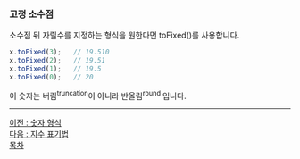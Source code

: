 ### 고정 소수점
소수점 뒤 자릴수를 지정하는 형식을 원한다면 toFixed()를 사용합니다.

```javascript
x.toFixed(3);   // 19.510
x.toFixed(2);   // 19.51
x.toFixed(1);   // 19.5
x.toFixed(0);   // 20
```

이 숫자는 버림<sup>truncation</sup>이 아니라 반올림<sup>round
</sup>입니다.

***
[이전 : 숫자 형식](16.1.md) <br/>
[다음 : 지수 표기법](16.1.2.md) <br/>
[목차](../progressCheck.md)